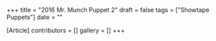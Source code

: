 +++
title = "2016 Mr. Munch Puppet 2"
draft = false
tags = ["Showtape Puppets"]
date = ""

[Article]
contributors = []
gallery = []
+++